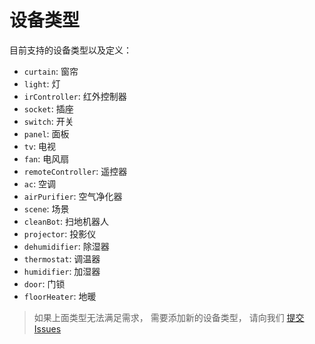 # 设备类型

目前支持的设备类型以及定义：

- `curtain`: 窗帘
- `light`: 灯
- `irController`: 红外控制器
- `socket`: 插座
- `switch`: 开关
- `panel`: 面板
- `tv`: 电视
- `fan`: 电风扇
- `remoteController`: 遥控器
- `ac`: 空调
- `airPurifier`: 空气净化器
- `scene`: 场景
- `cleanBot`: 扫地机器人
- `projector`: 投影仪
- `dehumidifier`: 除湿器
- `thermostat`: 调温器
- `humidifier`: 加湿器
- `door`: 门锁
- `floorHeater`: 地暖

> 如果上面类型无法满足需求， 需要添加新的设备类型， 请向我们 [提交 Issues](https://github.com/Rokid/rokid-homebase-docs/issues)
